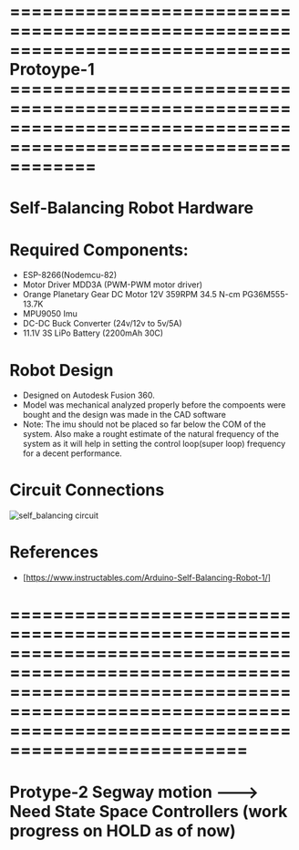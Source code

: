 # ============================================================================== Protoype-1 ================================================================================================================ 
# Self-Balancing Robot Hardware
# Required Components:
- ESP-8266(Nodemcu-82)
- Motor Driver MDD3A (PWM-PWM motor driver)
- Orange Planetary Gear DC Motor 12V 359RPM 34.5 N-cm PG36M555-13.7K
- MPU9050 Imu
- DC-DC Buck Converter (24v/12v to 5v/5A)
- 11.1V 3S LiPo Battery (2200mAh 30C)

# Robot Design
- Designed on Autodesk Fusion 360.
- Model was mechanical analyzed properly before the compoents were bought and the design was made in the CAD software
- Note: The imu should not be placed so far below the COM of the system. Also make a rought estimate of the natural frequency of the system as it will help in setting the control loop(super loop) frequency for a decent performance.
  

# Circuit Connections
![self_balancing circuit](https://github.com/trc-2023-2024/self_balancing_robot/assets/97225407/47423409-0cb3-4e24-9442-a9674bf0c0a8)


# References
- [https://www.instructables.com/Arduino-Self-Balancing-Robot-1/]
# ============================================================================================================================================================================================================
# Protype-2 Segway motion ---> Need State Space Controllers (work progress on HOLD as of now)
